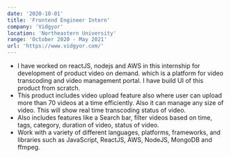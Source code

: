 ```yaml
---
date: '2020-10-01'
title: 'Frontend Engineer Intern'
company: 'Vidgyor'
location: 'Northeastern University'
range: 'October 2020 - May 2021'
url: 'https://www.vidgyor.com/'
---
```


- I have worked on reactJS, nodejs and AWS in this internship for development of product video on demand. which is a platform for video transcoding and video management portal. I have build UI of this product from scratch.
- This product includes video upload feature also where user can upload more than 70 videos at a time efficiently. Also it can manage any size of video. This will show real time transcoding status of video.
- Also includes features like a Search bar, filter videos based on time, tags, category, duration of video, status of video.
- Work with a variety of different languages, platforms, frameworks, and libraries such as JavaScript, ReactJS, AWS, NodeJS, MongoDB and ffmpeg.

<!-- - Worked with a team of three designers to build a marketing website and e-commerce platform for [blistabloc](https://blistabloc.com), an ambitious startup originating from Northeastern
- Helped solidify a brand direction for blistabloc that spans both packaging and web
- Interfaced with clients on a weekly basis, providing technological expertise -->
